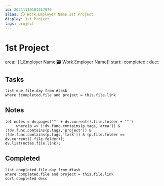 ```yaml
---
id: 20211110184017970
alias: ⭕️ Work.Employer Name.1st Project
display: 1st Project
tags: project
---
```


# 1st Project

area:: [[_Employer Name|🗃 Work.Employer Name]]
start::
completed:: 
due:: 

## Tasks

```dataview
list due.file.day from #task
where !completed.file and project = this.file.link
```

## Notes

```dataviewjs
let notes = dv.pages('"' + dv.current().file.folder + '"')
	.where(p => (!dv.func.contains(p.tags,'area')) & (!dv.func.contains(p.tags,'project')) & (!dv.func.contains(p.tags,'task')) & (p.file.folder == dv.current().file.folder));
dv.list(notes.file.link);
```

## Completed

```dataview
list completed.file.day from #task
where completed.file and project = this.file.link
sort completed desc
```